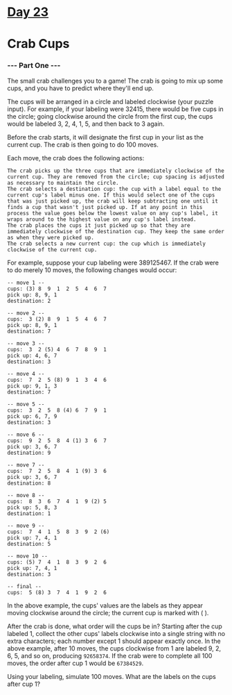# [Day 23](https://adventofcode.com/2020/day/23)

# Crab Cups

### --- Part One ---

The small crab challenges you to a game! The crab is going to mix up some cups, and you have to predict where they'll end up.

The cups will be arranged in a circle and labeled clockwise (your puzzle input). For example, if your labeling were 32415, there would be five cups in the circle; going clockwise around the circle from the first cup, the cups would be labeled 3, 2, 4, 1, 5, and then back to 3 again.

Before the crab starts, it will designate the first cup in your list as the current cup. The crab is then going to do 100 moves.

Each move, the crab does the following actions:

    The crab picks up the three cups that are immediately clockwise of the current cup. They are removed from the circle; cup spacing is adjusted as necessary to maintain the circle.
    The crab selects a destination cup: the cup with a label equal to the current cup's label minus one. If this would select one of the cups that was just picked up, the crab will keep subtracting one until it finds a cup that wasn't just picked up. If at any point in this process the value goes below the lowest value on any cup's label, it wraps around to the highest value on any cup's label instead.
    The crab places the cups it just picked up so that they are immediately clockwise of the destination cup. They keep the same order as when they were picked up.
    The crab selects a new current cup: the cup which is immediately clockwise of the current cup.

For example, suppose your cup labeling were 389125467. If the crab were to do merely 10 moves, the following changes would occur:
```
-- move 1 --
cups: (3) 8  9  1  2  5  4  6  7
pick up: 8, 9, 1
destination: 2

-- move 2 --
cups:  3 (2) 8  9  1  5  4  6  7
pick up: 8, 9, 1
destination: 7

-- move 3 --
cups:  3  2 (5) 4  6  7  8  9  1
pick up: 4, 6, 7
destination: 3

-- move 4 --
cups:  7  2  5 (8) 9  1  3  4  6
pick up: 9, 1, 3
destination: 7

-- move 5 --
cups:  3  2  5  8 (4) 6  7  9  1
pick up: 6, 7, 9
destination: 3

-- move 6 --
cups:  9  2  5  8  4 (1) 3  6  7
pick up: 3, 6, 7
destination: 9

-- move 7 --
cups:  7  2  5  8  4  1 (9) 3  6
pick up: 3, 6, 7
destination: 8

-- move 8 --
cups:  8  3  6  7  4  1  9 (2) 5
pick up: 5, 8, 3
destination: 1

-- move 9 --
cups:  7  4  1  5  8  3  9  2 (6)
pick up: 7, 4, 1
destination: 5

-- move 10 --
cups: (5) 7  4  1  8  3  9  2  6
pick up: 7, 4, 1
destination: 3

-- final --
cups:  5 (8) 3  7  4  1  9  2  6
```
In the above example, the cups' values are the labels as they appear moving clockwise around the circle; the current cup is marked with ( ).

After the crab is done, what order will the cups be in? Starting after the cup labeled 1, collect the other cups' labels clockwise into a single string with no extra characters; each number except 1 should appear exactly once. In the above example, after 10 moves, the cups clockwise from 1 are labeled 9, 2, 6, 5, and so on, producing `92658374`. If the crab were to complete all 100 moves, the order after cup 1 would be `67384529`.

Using your labeling, simulate 100 moves. What are the labels on the cups after cup 1?

